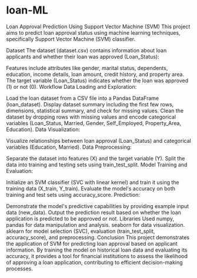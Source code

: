 # loan-ML
Loan Approval Prediction Using Support Vector Machine (SVM)
This project aims to predict loan approval status using machine learning techniques, specifically Support Vector Machine (SVM) classifier.

Dataset
The dataset (dataset.csv) contains information about loan applicants and whether their loan was approved (Loan_Status):

Features include attributes like gender, marital status, dependents, education, income details, loan amount, credit history, and property area.
The target variable (Loan_Status) indicates whether the loan was approved (1) or not (0).
Workflow
Data Loading and Exploration:

Load the loan dataset from a CSV file into a Pandas DataFrame (loan_dataset).
Display dataset summary including the first few rows, dimensions, statistical summary, and check for missing values.
Clean the dataset by dropping rows with missing values and encode categorical variables (Loan_Status, Married, Gender, Self_Employed, Property_Area, Education).
Data Visualization:

Visualize relationships between loan approval (Loan_Status) and categorical variables (Education, Married).
Data Preprocessing:

Separate the dataset into features (X) and the target variable (Y).
Split the data into training and testing sets using train_test_split.
Model Training and Evaluation:

Initialize an SVM classifier (SVC with linear kernel) and train it using the training data (X_train, Y_train).
Evaluate the model's accuracy on both training and test sets using accuracy_score.
Prediction:

Demonstrate the model's predictive capabilities by providing example input data (new_data).
Output the prediction result based on whether the loan application is predicted to be approved or not.
Libraries Used
numpy, pandas for data manipulation and analysis.
seaborn for data visualization.
sklearn for model selection (SVC), evaluation (train_test_split, accuracy_score), and preprocessing.
Conclusion
This project demonstrates the application of SVM for predicting loan approval based on applicant information. By training the model on historical loan data and evaluating its accuracy, it provides a tool for financial institutions to assess the likelihood of approving a loan application, contributing to efficient decision-making processes.

